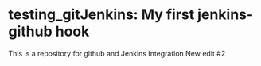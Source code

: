 # testing_gitJenkins: My first jenkins-github hook
This is a repository for github and Jenkins Integration
New edit #2
